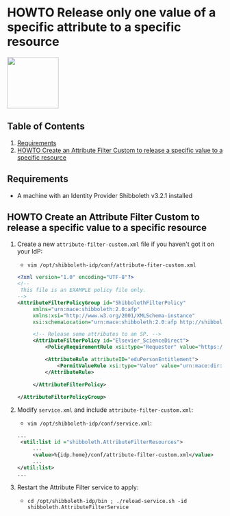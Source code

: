 # HOWTO Release only one value of a specific attribute to a specific resource

<img width="120px" src="https://wiki.idem.garrservices.it/IDEM_Approved.png" />

## Table of Contents

1. [Requirements](#requirements)
2. [HOWTO Create an Attribute Filter Custom to release a specific value to a specific resource](#HOWTO-create-an-attribute-filter-custom-to-release-a-specific-value-to-a-specific-resource)

## Requirements

* A machine with an Identity Provider Shibboleth v3.2.1 installed

## HOWTO Create an Attribute Filter Custom to release a specific value to a specific resource

1. Create a new ```attribute-filter-custom.xml``` file if you haven't got it on your IdP:

   * `vim /opt/shibboleth-idp/conf/attribute-fiter-custom.xml`

   ```xml
   <?xml version="1.0" encoding="UTF-8"?>
   <!--
    This file is an EXAMPLE policy file only.
   -->
   <AttributeFilterPolicyGroup id="ShibbolethFilterPolicy"
        xmlns="urn:mace:shibboleth:2.0:afp"
        xmlns:xsi="http://www.w3.org/2001/XMLSchema-instance"
        xsi:schemaLocation="urn:mace:shibboleth:2.0:afp http://shibboleth.net/schema/idp/shibboleth-afp.xsd">

        <!-- Release some attributes to an SP. -->
        <AttributeFilterPolicy id="Elsevier_ScienceDirect">
            <PolicyRequirementRule xsi:type="Requester" value="https://sdauth.sciencedirect.com/" />

            <AttributeRule attributeID="eduPersonEntitlement">
                <PermitValueRule xsi:type="Value" value="urn:mace:dir:entitlement:common-lib-terms" ignoreCase="true" />
            </AttributeRule>

        </AttributeFilterPolicy>

   </AttributeFilterPolicyGroup>
   ```

2. Modify `service.xml` and include `attribute-filter-custom.xml`:

   * `vim /opt/shibboleth-idp/conf/service.xml`:
   
   ```xml
   ...
    <util:list id ="shibboleth.AttributeFilterResources">
        ...
        <value>%{idp.home}/conf/attribute-filter-custom.xml</value>
        ...
   </util:list>
   ...
   ```

3. Restart the Attribute Filter service to apply:

   * `cd /opt/shibboleth-idp/bin ; ./reload-service.sh -id shibboleth.AttributeFilterService`
